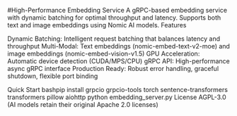 #High-Performance Embedding Service
A gRPC-based embedding service with dynamic batching for optimal throughput and latency. Supports both text and image embeddings using Nomic AI models.
Features

Dynamic Batching: Intelligent request batching that balances latency and throughput
Multi-Modal: Text embeddings (nomic-embed-text-v2-moe) and image embeddings (nomic-embed-vision-v1.5)
GPU Acceleration: Automatic device detection (CUDA/MPS/CPU)
gRPC API: High-performance async gRPC interface
Production Ready: Robust error handling, graceful shutdown, flexible port binding

Quick Start
bashpip install grpcio grpcio-tools torch sentence-transformers transformers pillow aiohttp
python embedding_server.py
License
AGPL-3.0 (AI models retain their original Apache 2.0 licenses)
